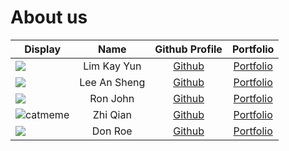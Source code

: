 # About us

Display | Name | Github Profile | Portfolio 
--------|:----:|:--------------:|:---------:
![](https://via.placeholder.com/100.png?text=Photo) | Lim Kay Yun | [Github](https://github.com/kyun99) | [Portfolio](docs/team/johndoe.md)
![](https://via.placeholder.com/100.png?text=Photo) | Lee An Sheng | [Github](https://github.com/AnShengLee) | [Portfolio](/docs/team/leeAnSheng.md)
![](https://via.placeholder.com/100.png?text=Photo) | Ron John | [Github](https://github.com/) | [Portfolio](docs/team/johndoe.md)
![catmeme](https://user-images.githubusercontent.com/69465661/135401480-4fba220b-a5fa-4425-b5e3-3d81a17e5c16.png) | Zhi Qian | [Github](https://github.com/KZQ1999) | [Portfolio](/docs/team/zhiqian.md)
![](https://via.placeholder.com/100.png?text=Photo) | Don Roe | [Github](https://github.com/) | [Portfolio](docs/team/johndoe.md)

